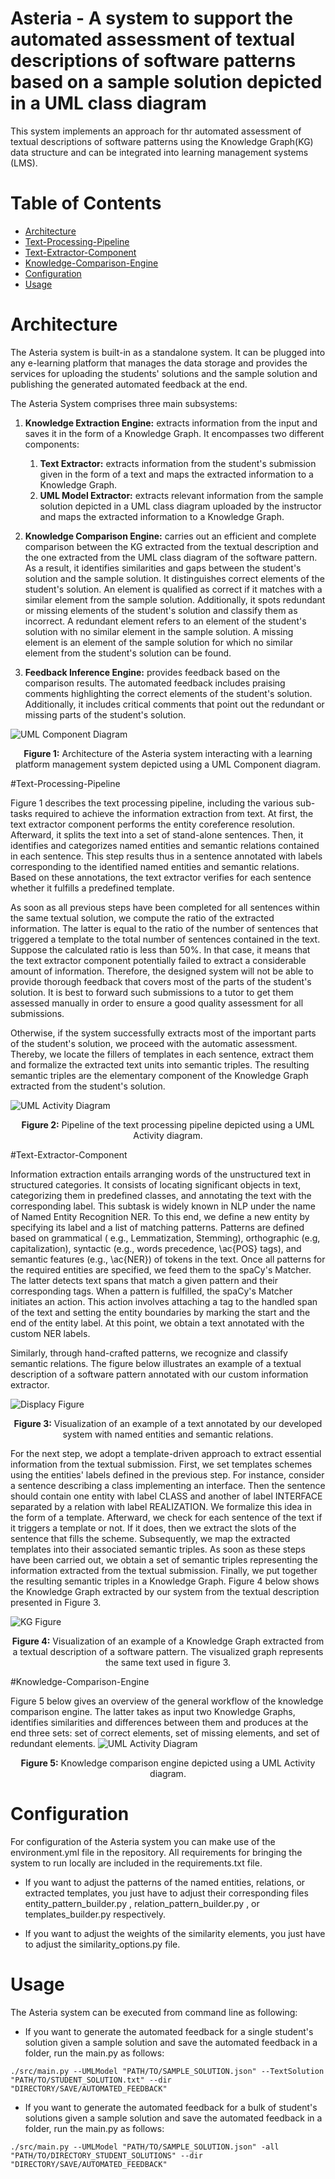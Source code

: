 # Asteria - A system to support the automated assessment of textual descriptions of software patterns based on a sample solution depicted in a UML class diagram

This system implements an approach for thr automated assessment of textual descriptions of software patterns using the
Knowledge Graph(KG) data structure and can be integrated into learning management systems (LMS).

# Table of Contents

* [Architecture](#Architecture)
* [Text-Processing-Pipeline](#Text-Processing-Pipeline)
* [Text-Extractor-Component](#Text-Extractor-Component)
* [Knowledge-Comparison-Engine](#Knowledge-Comparison-Engine)
* [Configuration](#Configuration)
* [Usage](#Usage)

# Architecture

The Asteria system is built-in as a standalone system. It can be plugged into any e-learning platform that manages the
data storage and provides the services for uploading the students' solutions and the sample solution and publishing the
generated automated feedback at the end.

The Asteria System comprises three main subsystems:

1. **Knowledge Extraction Engine:** extracts information from the input and saves it in the form of a Knowledge Graph.
   It encompasses two different components:
    1. **Text Extractor:** extracts information from the student's submission given in the form of a text and maps the
       extracted information to a Knowledge Graph.
    2. **UML Model Extractor:** extracts relevant information from the sample solution depicted in a UML class diagram
       uploaded by the instructor and maps the extracted information to a Knowledge Graph.


2. **Knowledge Comparison Engine:** carries out an efficient and complete comparison between the KG extracted from the
   textual description and the one extracted from the UML class diagram of the software pattern. As a result, it
   identifies similarities and gaps between the student's solution and the sample solution. It distinguishes correct
   elements of the student's solution. An element is qualified as correct if it matches with a similar element from the
   sample solution. Additionally, it spots redundant or missing elements of the student's solution and classify them as
   incorrect. A redundant element refers to an element of the student's solution with no similar element in the sample
   solution. A missing element is an element of the sample solution for which no similar element from the student's
   solution can be found.


3. **Feedback Inference Engine:** provides feedback based on the comparison results. The automated feedback includes
   praising comments highlighting the correct elements of the student's solution. Additionally, it includes critical
   comments that point out the redundant or missing parts of the student's solution.

![UML Component Diagram](./figures/SubsystemDecomposition.png)
<p align="center"><b>Figure 1:</b> Architecture of the Asteria system interacting with a learning platform management system depicted using a UML Component diagram.</p>

#Text-Processing-Pipeline

Figure 1 describes the text processing pipeline, including the various sub-tasks required to achieve the information
extraction from text. At first, the text extractor component performs the entity coreference resolution. Afterward, it
splits the text into a set of stand-alone sentences. Then, it identifies and categorizes named entities and semantic
relations contained in each sentence. This step results thus in a sentence annotated with labels corresponding to the
identified named entities and semantic relations. Based on these annotations, the text extractor verifies for each
sentence whether it fulfills a predefined template.

As soon as all previous steps have been completed for all sentences within the same textual solution, we compute the
ratio of the extracted information. The latter is equal to the ratio of the number of sentences that triggered a
template to the total number of sentences contained in the text. Suppose the calculated ratio is less than 50\%. In that
case, it means that the text extractor component potentially failed to extract a considerable amount of information.
Therefore, the designed system will not be able to provide thorough feedback that covers most of the parts of the
student's solution. It is best to forward such submissions to a tutor to get them assessed manually in order to ensure a
good quality assessment for all submissions.

Otherwise, if the system successfully extracts most of the important parts of the student's solution, we proceed with
the automatic assessment. Thereby, we locate the fillers of templates in each sentence, extract them and formalize the
extracted text units into semantic triples. The resulting semantic triples are the elementary component of the Knowledge
Graph extracted from the student's solution.

![UML Activity Diagram](./figures/TextExtractor.png)
<p align="center"><b>Figure 2:</b> Pipeline of the text processing pipeline depicted using a UML Activity diagram.</p>

#Text-Extractor-Component

Information extraction entails arranging words of the unstructured text in structured categories. It consists of
locating significant objects in text, categorizing them in predefined classes, and annotating the text with the
corresponding label. This subtask is widely known in NLP under the name of Named Entity Recognition NER. To this end, we
define a new entity by specifying its label and a list of matching patterns. Patterns are defined based on grammatical (
e.g., Lemmatization, Stemming), orthographic (e.g, capitalization), syntactic (e.g., words precedence, \ac{POS} tags),
and semantic features (e.g., \ac{NER}) of tokens in the text. Once all patterns for the required entities are specified,
we feed them to the spaCy's Matcher. The latter detects text spans that match a given pattern and their corresponding
tags. When a pattern is fulfilled, the spaCy's Matcher initiates an action. This action involves attaching a tag to the
handled span of the text and setting the entity boundaries by marking the start and the end of the entity label. At this
point, we obtain a text annotated with the custom NER labels.

Similarly, through hand-crafted patterns, we recognize and classify semantic relations. The figure below illustrates an
example of a textual description of a software pattern annotated with our custom information extractor.

![Displacy Figure](./figures/displaCy.png)
<p align="center"><b>Figure 3:</b> Visualization of an example of a text annotated by our developed system with named entities and semantic relations.</p>

For the next step, we adopt a template-driven approach to extract essential information from the textual submission.
First, we set templates schemes using the entities' labels defined in the previous step. For instance, consider a
sentence describing a class implementing an interface. Then the sentence should contain one entity with label CLASS and
another of label INTERFACE separated by a relation with label REALIZATION. We formalize this idea in the form of a
template. Afterward, we check for each sentence of the text if it triggers a template or not. If it does, then we
extract the slots of the sentence that fills the scheme. Subsequently, we map the extracted templates into their
associated semantic triples. As soon as these steps have been carried out, we obtain a set of semantic triples
representing the information extracted from the textual submission. Finally, we put together the resulting semantic
triples in a Knowledge Graph. Figure 4 below shows the Knowledge Graph extracted by our system from the textual
description presented in Figure 3.

![KG Figure](./figures/KG.png)
<p align="center"><b>Figure 4:</b> Visualization of an example of a Knowledge Graph extracted from a textual description of a software pattern. The visualized graph represents the same text used in figure 3. </p>

#Knowledge-Comparison-Engine

Figure 5 below gives an overview of the general workflow of the knowledge comparison engine. The latter takes as input
two Knowledge Graphs, identifies similarities and differences between them and produces at the end three sets: set of
correct elements, set of missing elements, and set of redundant elements.
![UML Activity Diagram](./figures/KnowledgeComparisonEngine.png)
<p align="center"><b>Figure 5:</b> Knowledge comparison engine depicted using a UML Activity diagram.</p>

# Configuration

For configuration of the Asteria system you can make use of the environment.yml file in the repository. All requirements
for bringing the system to run locally are included in the requirements.txt file.

* If you want to adjust the patterns of the named entities, relations, or extracted templates, you just have to adjust
  their corresponding files entity_pattern_builder.py , relation_pattern_builder.py , or templates_builder.py
  respectively.


* If you want to adjust the weights of the similarity elements, you just have to adjust the similarity_options.py file.

# Usage

The Asteria system can be executed from command line as following:

* If you want to generate the automated feedback for a single student's solution given a sample solution and save the
  automated feedback in a folder, run the main.py as follows:

```
./src/main.py --UMLModel "PATH/TO/SAMPLE_SOLUTION.json" --TextSolution "PATH/TO/STUDENT_SOLUTION.txt" --dir "DIRECTORY/SAVE/AUTOMATED_FEEDBACK"
```

* If you want to generate the automated feedback for a bulk of student's solutions given a sample solution and save the
  automated feedback in a folder, run the main.py as follows:

```
./src/main.py --UMLModel "PATH/TO/SAMPLE_SOLUTION.json" -all "PATH/TO/DIRECTORY_STUDENT_SOLUTIONS" --dir "DIRECTORY/SAVE/AUTOMATED_FEEDBACK"
```





